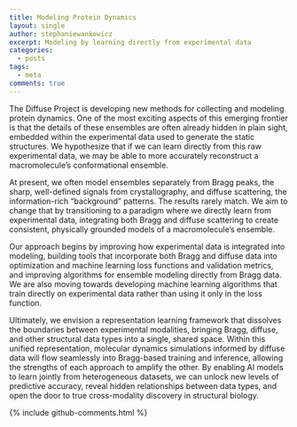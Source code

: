 ```yaml
---
title: Modeling Protein Dynamics
layout: single
author: stephaniewankowicz
excerpt: Modeling by learning directly from experimental data
categories:
  - posts
tags:
  - meta
comments: true
---
```

The Diffuse Project is developing new methods for collecting and modeling protein dynamics. One of the most exciting aspects of this emerging frontier is that the details of these ensembles are often already hidden in plain sight, embedded within the experimental data used to generate the static structures. We hypothesize that if we can learn directly from this raw experimental data, we may be able to more accurately reconstruct a macromolecule’s conformational ensemble. 

At present, we often model ensembles separately from Bragg peaks, the sharp, well-defined signals from crystallography, and diffuse scattering, the information-rich “background” patterns. The results rarely match. We aim to change that by transitioning to a paradigm where we directly learn from experimental data, integrating both Bragg and diffuse scattering to create consistent, physically grounded models of a macromolecule’s ensemble.

Our approach begins by improving how experimental data is integrated into modeling, building tools that incorporate both Bragg and diffuse data into optimization and machine learning loss functions and validation metrics, and improving algorithms for ensemble modeling directly from Bragg data. We are also moving towards developing machine learning algorithms that train directly on experimental data rather than using it only in the loss function.

Ultimately, we envision a representation learning framework that dissolves the boundaries between experimental modalities, bringing Bragg, diffuse, and other structural data types into a single, shared space. Within this unified representation, molecular dynamics simulations informed by diffuse data will flow seamlessly into Bragg-based training and inference, allowing the strengths of each approach to amplify the other. By enabling AI models to learn jointly from heterogeneous datasets, we can unlock new levels of predictive accuracy, reveal hidden relationships between data types, and open the door to true cross-modality discovery in structural biology.


{% include github-comments.html %}
